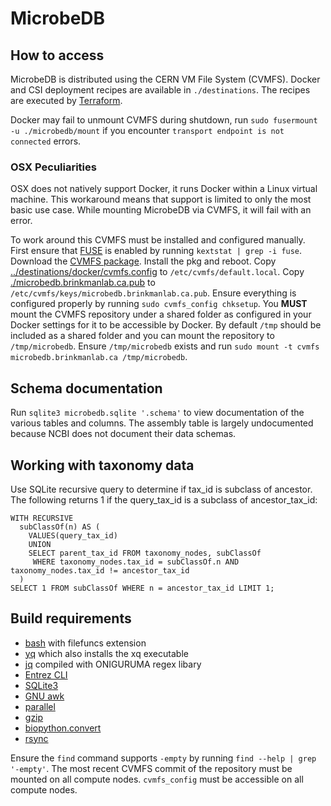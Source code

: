 # MicrobeDB

## How to access
MicrobeDB is distributed using the CERN VM File System (CVMFS). Docker and CSI deployment recipes are available in `./destinations`.
The recipes are executed by [Terraform](https://www.terraform.io/).

Docker may fail to unmount CVMFS during shutdown, run `sudo fusermount -u ./microbedb/mount` if you encounter `transport endpoint is not connected` errors.

### OSX Peculiarities

OSX does not natively support Docker, it runs Docker within a Linux virtual machine. This workaround means that support is limited to only the most
basic use case. While mounting MicrobeDB via CVMFS, it will fail with an error.

To work around this CVMFS must be installed and configured manually. First ensure that [FUSE](http://osxfuse.github.io/) is enabled by
running `kextstat | grep -i fuse`. Download the [CVMFS package](https://ecsft.cern.ch/dist/cvmfs/cvmfs-2.8.0/cvmfs-2.8.0.pkg). Install the pkg and
reboot. Copy [../destinations/docker/cvmfs.config](../destinations/docker/cvmfs.config) to `/etc/cvmfs/default.local`.
Copy [./microbedb.brinkmanlab.ca.pub](./microbedb.brinkmanlab.ca.pub) to `/etc/cvmfs/keys/microbedb.brinkmanlab.ca.pub`. Ensure everything is
configured properly by running `sudo cvmfs_config chksetup`. You **MUST** mount the CVMFS repository under a shared folder as configured in your
Docker settings for it to be accessible by Docker. By default `/tmp` should be included as a shared folder and you can mount the repository to `/tmp/microbedb`. 
Ensure `/tmp/microbedb` exists and run `sudo mount -t cvmfs microbedb.brinkmanlab.ca /tmp/microbedb`.

## Schema documentation
Run `sqlite3 microbedb.sqlite '.schema'` to view documentation of the various tables and columns.
The assembly table is largely undocumented because NCBI does not document their data schemas.

## Working with taxonomy data

Use SQLite recursive query to determine if tax_id is subclass of ancestor. The following returns 1 if the query_tax_id is a subclass of ancestor_tax_id:
```sqlite
WITH RECURSIVE
  subClassOf(n) AS (
    VALUES(query_tax_id)
    UNION
    SELECT parent_tax_id FROM taxonomy_nodes, subClassOf
     WHERE taxonomy_nodes.tax_id = subClassOf.n AND taxonomy_nodes.tax_id != ancestor_tax_id
  )
SELECT 1 FROM subClassOf WHERE n = ancestor_tax_id LIMIT 1;
```

## Build requirements
- [bash](https://www.gnu.org/software/bash/) with filefuncs extension
- [yq](https://pypi.org/project/yq/) which also installs the xq executable
- [jq](https://stedolan.github.io/jq/download/) compiled with ONIGURUMA regex libary
- [Entrez CLI](https://www.ncbi.nlm.nih.gov/books/NBK179288/)
- [SQLite3](https://www.sqlite.org/download.html)
- [GNU awk](https://www.gnu.org/software/gawk/)
- [parallel](https://www.gnu.org/software/parallel/)
- [gzip](https://www.gnu.org/software/gzip/)
- [biopython.convert](https://pypi.org/project/biopython.convert/)
- [rsync](https://rsync.samba.org/)

Ensure the `find` command supports `-empty` by running `find --help | grep '-empty'`.
The most recent CVMFS commit of the repository must be mounted on all compute nodes.
`cvmfs_config` must be accessible on all compute nodes.